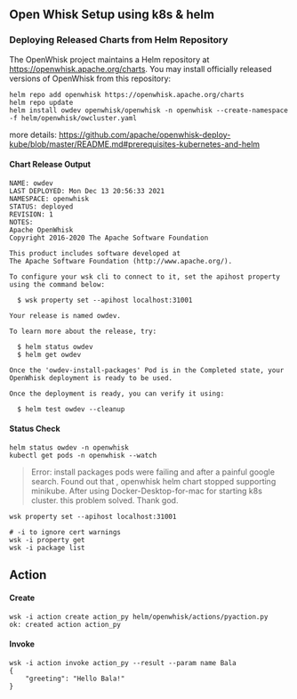 ## Open Whisk Setup using k8s & helm

### Deploying Released Charts from Helm Repository

The OpenWhisk project maintains a Helm repository at https://openwhisk.apache.org/charts. You may install officially released versions of OpenWhisk from this repository:
```shell
helm repo add openwhisk https://openwhisk.apache.org/charts
helm repo update
helm install owdev openwhisk/openwhisk -n openwhisk --create-namespace -f helm/openwhisk/owcluster.yaml
```

more details:  https://github.com/apache/openwhisk-deploy-kube/blob/master/README.md#prerequisites-kubernetes-and-helm

#### Chart Release Output
```shell
NAME: owdev
LAST DEPLOYED: Mon Dec 13 20:56:33 2021
NAMESPACE: openwhisk
STATUS: deployed
REVISION: 1
NOTES:
Apache OpenWhisk
Copyright 2016-2020 The Apache Software Foundation

This product includes software developed at
The Apache Software Foundation (http://www.apache.org/).

To configure your wsk cli to connect to it, set the apihost property
using the command below:

  $ wsk property set --apihost localhost:31001

Your release is named owdev.

To learn more about the release, try:

  $ helm status owdev
  $ helm get owdev

Once the 'owdev-install-packages' Pod is in the Completed state, your OpenWhisk deployment is ready to be used.

Once the deployment is ready, you can verify it using: 

  $ helm test owdev --cleanup
```

#### Status Check

```shell
helm status owdev -n openwhisk
kubectl get pods -n openwhisk --watch
```

> Error: install packages pods were failing and after a painful google search. 
> Found out that , openwhisk helm chart stopped supporting minikube. 
> After using Docker-Desktop-for-mac for starting k8s cluster. this problem solved. Thank god. 

```shell
wsk property set --apihost localhost:31001

# -i to ignore cert warnings
wsk -i property get
wsk -i package list 

```
## Action 

#### Create 
```shell
wsk -i action create action_py helm/openwhisk/actions/pyaction.py
ok: created action action_py
```
#### Invoke 
```shell
wsk -i action invoke action_py --result --param name Bala
{
    "greeting": "Hello Bala!"
}
```
